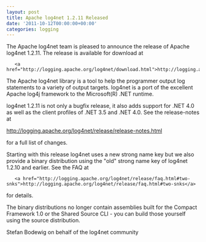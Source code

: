 ```yaml
---
layout: post
title: Apache log4net 1.2.11 Released
date: '2011-10-12T00:00:00+00:00'
categories: logging
---
```

The Apache log4net team is pleased to announce the release of Apache
log4net 1.2.11.  The release is available for download at

       <a href="http://logging.apache.org/log4net/download.html">http://logging.apache.org/log4net/download.html</a>

The Apache log4net library is a tool to help the programmer output log
statements to a variety of output targets.  log4net is a port of the
excellent Apache log4j framework to the Microsoft(R) .NET runtime.

log4net 1.2.11 is not only a bugfix release, it also adds support for
.NET 4.0 as well as the client profiles of .NET 3.5 and .NET 4.0.
See the release-notes at

   <a href="http://logging.apache.org/log4net/release/release-notes.html">http://logging.apache.org/log4net/release/release-notes.html</a>

for a full list of changes.

Starting with this release log4net uses a new strong name key but we
also provide a binary distribution using the "old" strong name key of
log4net 1.2.10 and earlier. See the FAQ at

       <a href="http://logging.apache.org/log4net/release/faq.html#two-snks">http://logging.apache.org/log4net/release/faq.html#two-snks</a>

for details.

The binary distributions no longer contain assemblies built for the
Compact Framework 1.0 or the Shared Source CLI - you can build those
yourself using the source distribution.

Stefan Bodewig on behalf of the log4net community
